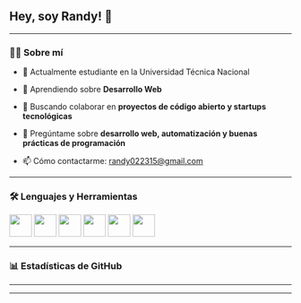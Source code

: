 ## Hey, soy Randy! 👋
---

### 👨‍💻 Sobre mí

- 🔭 Actualmente estudiante en la Universidad Técnica Nacional

- 🌱 Aprendiendo sobre **Desarrollo Web**

- 👯 Buscando colaborar en **proyectos de código abierto y startups tecnológicas**

- 💬 Pregúntame sobre **desarrollo web, automatización y buenas prácticas de programación**

- 📫 Cómo contactarme: randy022315@gmail.com

---

### 🛠️ Lenguajes y Herramientas

<p align="left">
  <img src="https://cdn.jsdelivr.net/gh/devicons/devicon/icons/html5/html5-original.svg" width="40" height="40"/>
  <img src="https://cdn.jsdelivr.net/gh/devicons/devicon/icons/css3/css3-original.svg" width="40" height="40"/>
  <img src="https://cdn.jsdelivr.net/gh/devicons/devicon/icons/javascript/javascript-original.svg" width="40" height="40"/>
  <img src="https://cdn.jsdelivr.net/gh/devicons/devicon/icons/csharp/csharp-original.svg" width="40" height="40"/>
  <img src="https://cdn.jsdelivr.net/gh/devicons/devicon/icons/bootstrap/bootstrap-original.svg" width="40" height="40"/>

  <img src="https://cdn.jsdelivr.net/gh/devicons/devicon/icons/github/github-original.svg" width="40" height="40"/>
</p>

---

### 📊 Estadísticas de GitHub


---

---

